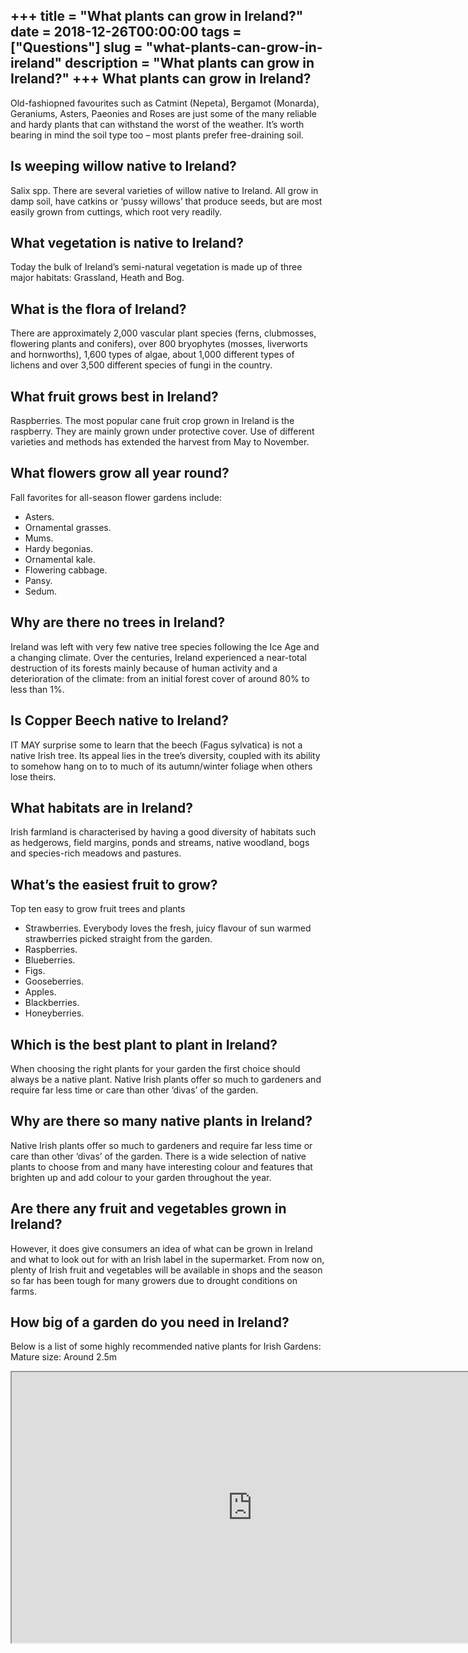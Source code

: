 +++
title = "What plants can grow in Ireland?"
date = 2018-12-26T00:00:00
tags = ["Questions"]
slug = "what-plants-can-grow-in-ireland"
description = "What plants can grow in Ireland?"
+++
What plants can grow in Ireland?
--------------------------------

Old-fashiopned favourites such as Catmint (Nepeta), Bergamot (Monarda), Geraniums, Asters, Paeonies and Roses are just some of the many reliable and hardy plants that can withstand the worst of the weather. It’s worth bearing in mind the soil type too – most plants prefer free-draining soil.

Is weeping willow native to Ireland?
------------------------------------

Salix spp. There are several varieties of willow native to Ireland. All grow in damp soil, have catkins or ‘pussy willows’ that produce seeds, but are most easily grown from cuttings, which root very readily.

What vegetation is native to Ireland?
-------------------------------------

Today the bulk of Ireland’s semi-natural vegetation is made up of three major habitats: Grassland, Heath and Bog.

What is the flora of Ireland?
-----------------------------

There are approximately 2,000 vascular plant species (ferns, clubmosses, flowering plants and conifers), over 800 bryophytes (mosses, liverworts and hornworths), 1,600 types of algae, about 1,000 different types of lichens and over 3,500 different species of fungi in the country.

What fruit grows best in Ireland?
---------------------------------

Raspberries. The most popular cane fruit crop grown in Ireland is the raspberry. They are mainly grown under protective cover. Use of different varieties and methods has extended the harvest from May to November.

What flowers grow all year round?
---------------------------------

Fall favorites for all-season flower gardens include:

- Asters.
- Ornamental grasses.
- Mums.
- Hardy begonias.
- Ornamental kale.
- Flowering cabbage.
- Pansy.
- Sedum.

Why are there no trees in Ireland?
----------------------------------

Ireland was left with very few native tree species following the Ice Age and a changing climate. Over the centuries, Ireland experienced a near-total destruction of its forests mainly because of human activity and a deterioration of the climate: from an initial forest cover of around 80% to less than 1%.

Is Copper Beech native to Ireland?
----------------------------------

IT MAY surprise some to learn that the beech (Fagus sylvatica) is not a native Irish tree. Its appeal lies in the tree’s diversity, coupled with its ability to somehow hang on to to much of its autumn/winter foliage when others lose theirs.

What habitats are in Ireland?
-----------------------------

Irish farmland is characterised by having a good diversity of habitats such as hedgerows, field margins, ponds and streams, native woodland, bogs and species-rich meadows and pastures.

What’s the easiest fruit to grow?
---------------------------------

Top ten easy to grow fruit trees and plants

- Strawberries. Everybody loves the fresh, juicy flavour of sun warmed strawberries picked straight from the garden.
- Raspberries.
- Blueberries.
- Figs.
- Gooseberries.
- Apples.
- Blackberries.
- Honeyberries.

Which is the best plant to plant in Ireland?
--------------------------------------------

When choosing the right plants for your garden the first choice should always be a native plant. Native Irish plants offer so much to gardeners and require far less time or care than other ‘divas’ of the garden.

Why are there so many native plants in Ireland?
-----------------------------------------------

Native Irish plants offer so much to gardeners and require far less time or care than other ‘divas’ of the garden. There is a wide selection of native plants to choose from and many have interesting colour and features that brighten up and add colour to your garden throughout the year.

Are there any fruit and vegetables grown in Ireland?
----------------------------------------------------

However, it does give consumers an idea of what can be grown in Ireland and what to look out for with an Irish label in the supermarket. From now on, plenty of Irish fruit and vegetables will be available in shops and the season so far has been tough for many growers due to drought conditions on farms.

How big of a garden do you need in Ireland?
-------------------------------------------

Below is a list of some highly recommended native plants for Irish Gardens: Mature size: Around 2.5m

<iframe allow="accelerometer; autoplay; clipboard-write; encrypted-media; gyroscope; picture-in-picture" allowfullscreen="" class="__youtube_prefs__  epyt-is-override  no-lazyload" data-no-lazy="1" data-origheight="433" data-origwidth="770" data-skipgform_ajax_framebjll="" height="433" id="_ytid_39832" loading="lazy" src="https://www.youtube.com/embed/MbqKYm8fkM4?enablejsapi=1&autoplay=0&cc_load_policy=0&cc_lang_pref=&iv_load_policy=1&loop=0&modestbranding=0&rel=1&fs=1&playsinline=0&autohide=2&theme=dark&color=red&controls=1&" title="YouTube player" width="770"></iframe>